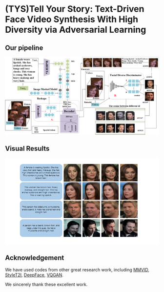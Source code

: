 # (TYS)Tell Your Story: Text-Driven Face Video Synthesis With High Diversity via Adversarial Learning 

## Our pipeline
![image](picture/fig222.png)

## Visual Results
![image](picture/readme.gif)

## Acknowledgement
We have used codes from other great research work, including 
[MMVID](https://github.com/snap-research/MMVID), 
[StyleT2I](https://github.com/zhihengli-UR/StyleT2I),
[DeepFace](https://github.com/serengil/deepface), 
[VQGAN](https://github.com/CompVis/taming-transformers).

We sincerely thank these excellent work.
